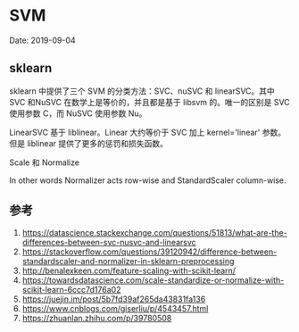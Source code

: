# SVM

Date: 2019-09-04

## sklearn

sklearn 中提供了三个 SVM 的分类方法：SVC、nuSVC 和 linearSVC。其中 SVC 和NuSVC 在数学上是等价的，并且都是基于 libsvm 的。唯一的区别是 SVC 使用参数 C，而 NuSVC 使用参数 Nu。

LinearSVC 基于 liblinear。Linear 大约等价于 SVC 加上 kernel='linear' 参数。但是 liblinear 提供了更多的惩罚和损失函数。

Scale 和 Normalize

In other words Normalizer acts row-wise and StandardScaler column-wise.

## 参考

1. https://datascience.stackexchange.com/questions/51813/what-are-the-differences-between-svc-nusvc-and-linearsvc
2. https://stackoverflow.com/questions/39120942/difference-between-standardscaler-and-normalizer-in-sklearn-preprocessing
3. http://benalexkeen.com/feature-scaling-with-scikit-learn/
4. https://towardsdatascience.com/scale-standardize-or-normalize-with-scikit-learn-6ccc7d176a02
5. https://juejin.im/post/5b7fd39af265da43831fa136
6. https://www.cnblogs.com/giserliu/p/4543457.html
7. https://zhuanlan.zhihu.com/p/39780508